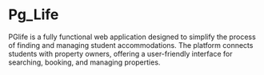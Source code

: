 # Pg_Life
PGlife is a fully functional web application designed to simplify the process of finding and managing student accommodations. The platform connects students with property owners, offering a user-friendly interface for searching, booking, and managing properties.
